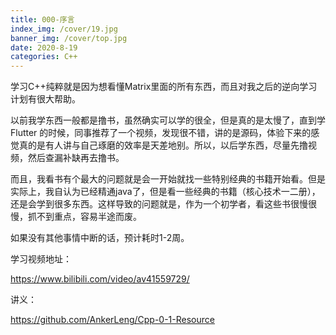 ```yaml
---
title: 000-序言
index_img: /cover/19.jpg
banner_img: /cover/top.jpg
date: 2020-8-19
categories: C++
---
```


学习C++纯粹就是因为想看懂Matrix里面的所有东西，而且对我之后的逆向学习计划有很大帮助。

以前我学东西一般都是撸书，虽然确实可以学的很全，但是真的是太慢了，直到学 Flutter 的时候，同事推荐了一个视频，发现很不错，讲的是源码，体验下来的感觉真的是有人讲与自己琢磨的效率是天差地别。所以，以后学东西，尽量先撸视频，然后查漏补缺再去撸书。

而且，我看书有个最大的问题就是会一开始就找一些特别经典的书籍开始看。但是实际上，我自认为已经精通java了，但是看一些经典的书籍（核心技术一二册），还是会学到很多东西。这样导致的问题就是，作为一个初学者，看这些书很慢很慢，抓不到重点，容易半途而废。

如果没有其他事情中断的话，预计耗时1-2周。

学习视频地址：

https://www.bilibili.com/video/av41559729/

讲义：

https://github.com/AnkerLeng/Cpp-0-1-Resource

